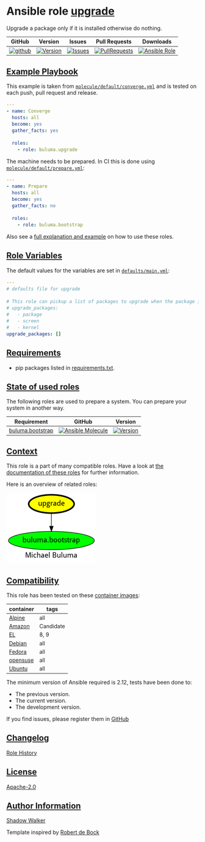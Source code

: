 # Ansible role [upgrade](https://galaxy.ansible.com/ui/standalone/roles/buluma/upgrade/documentation)

Upgrade a package only if it is installed otherwise do nothing.

|GitHub|Version|Issues|Pull Requests|Downloads|
|------|-------|------|-------------|---------|
|[![github](https://github.com/buluma/ansible-role-upgrade/actions/workflows/molecule.yml/badge.svg)](https://github.com/buluma/ansible-role-upgrade/actions/workflows/molecule.yml)|[![Version](https://img.shields.io/github/release/buluma/ansible-role-upgrade.svg)](https://github.com/buluma/ansible-role-upgrade/releases/)|[![Issues](https://img.shields.io/github/issues/buluma/ansible-role-upgrade.svg)](https://github.com/buluma/ansible-role-upgrade/issues/)|[![PullRequests](https://img.shields.io/github/issues-pr-closed-raw/buluma/ansible-role-upgrade.svg)](https://github.com/buluma/ansible-role-upgrade/pulls/)|[![Ansible Role](https://img.shields.io/ansible/role/d/buluma/upgrade)](https://galaxy.ansible.com/ui/standalone/roles/buluma/upgrade/documentation)|

## [Example Playbook](#example-playbook)

This example is taken from [`molecule/default/converge.yml`](https://github.com/buluma/ansible-role-upgrade/blob/master/molecule/default/converge.yml) and is tested on each push, pull request and release.

```yaml
---
- name: Converge
  hosts: all
  become: yes
  gather_facts: yes

  roles:
    - role: buluma.upgrade
```

The machine needs to be prepared. In CI this is done using [`molecule/default/prepare.yml`](https://github.com/buluma/ansible-role-upgrade/blob/master/molecule/default/prepare.yml):

```yaml
---
- name: Prepare
  hosts: all
  become: yes
  gather_facts: no

  roles:
    - role: buluma.bootstrap
```

Also see a [full explanation and example](https://buluma.github.io/how-to-use-these-roles.html) on how to use these roles.

## [Role Variables](#role-variables)

The default values for the variables are set in [`defaults/main.yml`](https://github.com/buluma/ansible-role-upgrade/blob/master/defaults/main.yml):

```yaml
---
# defaults file for upgrade

# This role can pickup a list of packages to upgrade when the package is installed:
# upgrade_packages:
#   - package
#   - screen
#   - kernel
upgrade_packages: []
```

## [Requirements](#requirements)

- pip packages listed in [requirements.txt](https://github.com/buluma/ansible-role-upgrade/blob/master/requirements.txt).

## [State of used roles](#state-of-used-roles)

The following roles are used to prepare a system. You can prepare your system in another way.

| Requirement | GitHub | Version |
|-------------|--------|--------|
|[buluma.bootstrap](https://galaxy.ansible.com/buluma/bootstrap)|[![Ansible Molecule](https://github.com/buluma/ansible-role-bootstrap/actions/workflows/molecule.yml/badge.svg)](https://github.com/buluma/ansible-role-bootstrap/actions/workflows/molecule.yml)|[![Version](https://img.shields.io/github/release/buluma/ansible-role-bootstrap.svg)](https://github.com/shadowwalker/ansible-role-bootstrap)|

## [Context](#context)

This role is a part of many compatible roles. Have a look at [the documentation of these roles](https://buluma.github.io/) for further information.

Here is an overview of related roles:

![dependencies](https://raw.githubusercontent.com/buluma/ansible-role-upgrade/png/requirements.png "Dependencies")

## [Compatibility](#compatibility)

This role has been tested on these [container images](https://hub.docker.com/u/buluma):

|container|tags|
|---------|----|
|[Alpine](https://hub.docker.com/repository/docker/buluma/alpine/general)|all|
|[Amazon](https://hub.docker.com/repository/docker/buluma/amazonlinux/general)|Candidate|
|[EL](https://hub.docker.com/repository/docker/buluma/enterpriselinux/general)|8, 9|
|[Debian](https://hub.docker.com/repository/docker/buluma/debian/general)|all|
|[Fedora](https://hub.docker.com/repository/docker/buluma/fedora/general)|all|
|[opensuse](https://hub.docker.com/repository/docker/buluma/opensuse/general)|all|
|[Ubuntu](https://hub.docker.com/repository/docker/buluma/ubuntu/general)|all|

The minimum version of Ansible required is 2.12, tests have been done to:

- The previous version.
- The current version.
- The development version.

If you find issues, please register them in [GitHub](https://github.com/buluma/ansible-role-upgrade/issues)

## [Changelog](#changelog)

[Role History](https://github.com/buluma/ansible-role-upgrade/blob/master/CHANGELOG.md)

## [License](#license)

[Apache-2.0](https://github.com/buluma/ansible-role-upgrade/blob/master/LICENSE)

## [Author Information](#author-information)

[Shadow Walker](https://buluma.github.io/)


Template inspired by [Robert de Bock](https://github.com/robertdebock)
